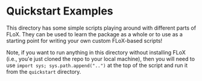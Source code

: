 # Quickstart Examples
This directory has some simple scripts playing around with different parts of FLoX.
They can be used to learn the package as a whole or to use as a starting point for writing
your own custom FLoX-based scripts!

Note, if you want to run anything in this directory without installing FLoX (i.e., you'e just
cloned the repo to your local machine), then you will need to use `import sys;
sys.path.append("..")` at the top of the script and run it from the `quickstart` directory.